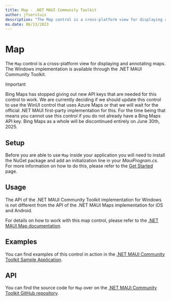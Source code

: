 ```yaml
---
title: Map - .NET MAUI Community Toolkit
author: jfversluis
description: "The Map control is a cross-platform view for displaying and annotating maps. The Windows implementation is available through the .NET MAUI Community Toolkit."
ms.date: 06/13/2023
---
```


# Map

The `Map` control is a cross-platform view for displaying and annotating maps. The Windows implementation is available through the .NET MAUI Community Toolkit.

> [!IMPORTANT]
> Bing Maps has stopped giving out new API keys that are needed for this control to work. We are currently deciding if we should update this control to use the WinUI control that uses Azure Maps or that we will wait for the official .NET MAUI first-party implementation for this.
> For the time being that means you cannot use this control if you do not already have a Bing Maps API key. Bing Maps as a whole will be discontinued entirely on June 30th, 2025.

## Setup

Before you are able to use `Map` inside your application you will need to install the NuGet package and add an initialization line in your *MauiProgram.cs*. For more information on how to do this, please refer to the [Get Started](../get-started.md) page.

## Usage

The API of the .NET MAUI Community Toolkit implementation for Windows is not different from the API of the .NET MAUI Maps implementation for iOS and Android.

For details on how to work with this map control, please refer to the [.NET MAUI Map documentation](/dotnet/maui/user-interface/controls/map).

## Examples

You can find examples of this control in action in the [.NET MAUI Community Toolkit Sample Application](https://github.com/CommunityToolkit/Maui/tree/main/samples/CommunityToolkit.Maui.Sample/Pages/Views/Maps).

## API

You can find the source code for `Map` over on the [.NET MAUI Community Toolkit GitHub repository](https://github.com/CommunityToolkit/Maui/blob/main/src/CommunityToolkit.Maui.Maps/AppHostBuilderExtensions.shared.cs).

